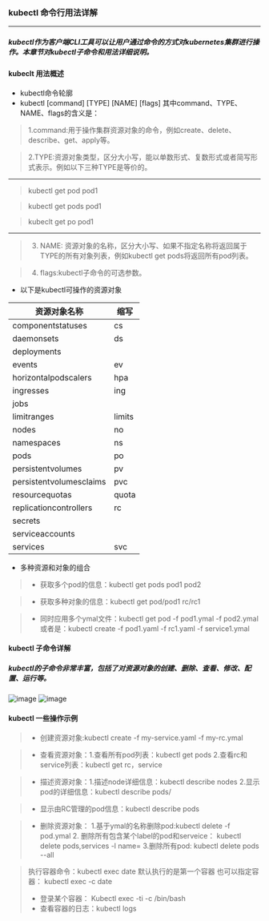 ### kubectl 命令行用法详解

***
##### kubectl作为客户端CLI工具可以让用户通过命令的方式对kubernetes集群进行操作。本章节对kubectl子命令和用法详细说明。
#### kubeclt 用法概述
* kubectl命令轮廓
* kubectl [command] [TYPE] [NAME] [flags]
其中command、TYPE、NAME、flags的含义是：
> 1.command:用于操作集群资源对象的命令，例如create、delete、describe、get、apply等。

> 2.TYPE:资源对象类型，区分大小写，能以单数形式、复数形式或者简写形式表示。例如以下三种TYPE是等价的。
----
> kubectl get pod pod1

> kubectl get pods pod1

> kubeclt get po pod1
----
> 3. NAME: 资源对象的名称，区分大小写、如果不指定名称将返回属于TYPE的所有对象列表，例如kubectl get pods将返回所有pod列表。

> 4. flags:kubectl子命令的可选参数。
* 以下是kubectl可操作的资源对象

| 资源对象名称 | 缩写|
| ------------|------|
| componentstatuses|cs|
| daemonsets | ds |
| deployments | |
| events | ev |
| horizontalpodscalers | hpa |
| ingresses | ing |
| jobs | |
| limitranges | limits |
| nodes | no |
| namespaces | ns |
| pods | po |
| persistentvolumes | pv |
| persistentvolumesclaims | pvc |
| resourcequotas | quota |
| replicationcontrollers | rc |
| secrets | |
| serviceaccounts | |
| services | svc |

* 多种资源和对象的组合
> * 获取多个pod的信息：kubectl get pods pod1 pod2

> * 获取多种对象的信息：kubectl get pod/pod1 rc/rc1

> * 同时应用多个ymal文件：kubectl get pod -f pod1.ymal -f pod2.ymal 或者是：kubectl create -f pod1.yaml -f rc1.yaml -f service1.ymal

#### kubectl 子命令详解

##### kubectl的子命令非常丰富，包括了对资源对象的创建、删除、查看、修改、配置、运行等。
![image](https://ws4.sinaimg.cn/large/006tNc79gy1fqcdygcy98j30ik0i4dta.jpg)
![image](https://ws4.sinaimg.cn/large/006tNc79gy1fqcdzipzvfj30io0mqnim.jpg)

#### kubectl 一些操作示例

> * 创建资源对象:kubectl create -f my-service.yaml -f my-rc.ymal

> * 查看资源对象：1.查看所有pod列表：kubectl get pods 2.查看rc和service列表：kubectl get rc，service

> * 描述资源对象：1.描述node详细信息：kubectl describe nodes <node-name>  2.显示pod的详细信息：kubectl describe pods/<pod-name> 

> * 显示由RC管理的pod信息：kubectl describe pods <rc-name>

> * 删除资源对象： 1.基于ymal的名称删除pod:kubectl delete -f pod.ymal 2. 删除所有包含某个label的pod和serveice： kubectl delete pods,services -l name=<label-name> 3.删除所有pod: kubectl delete pods --all

> 执行容器命令：kubectl exec <pod-name> date 默认执行的是第一个容器 也可以指定容器： kubectl exec <pod-name> -c <container-name> date
> * 登录某个容器： Kubectl exec -ti <pod-name> -c <container-name> /bin/bash
 > * 查看容器的日志：kubectl logs <pod-name>